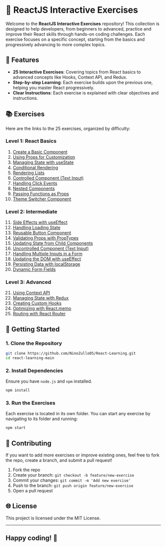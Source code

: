 # 🚀 ReactJS Interactive Exercises

Welcome to the **ReactJS Interactive Exercises** repository! This collection is designed to help developers, from beginners to advanced, practice and improve their React skills through hands-on coding challenges. Each exercise focuses on a specific concept, starting from the basics and progressively advancing to more complex topics.

## 🌟 Features

- **25 Interactive Exercises**: Covering topics from React basics to advanced concepts like Hooks, Context API, and Redux.
- **Step-by-step Learning**: Each exercise builds upon the previous one, helping you master React progressively.
- **Clear Instructions**: Each exercise is explained with clear objectives and instructions.

## 📚 Exercises

Here are the links to the 25 exercises, organized by difficulty:

### **Level 1: React Basics**

1. [Create a Basic Component](https://github.com/NinoZullo05/React-Learning/tree/main/01-create-a-basic-component)
2. [Using Props for Customization](https://github.com/NinoZullo05/React-Learning/tree/main/02-using-props-for-customization)
3. [Managing State with useState](https://github.com/NinoZullo05/React-Learning/tree/main/03-managing-state)
4. [Conditional Rendering](https://github.com/NinoZullo05/React-Learning/tree/main/04-conditional-rendering)
5. [Rendering Lists](https://github.com/NinoZullo05/React-Learning/tree/main/05-rendering-lists)
6. [Controlled Component (Text Input)](https://github.com/NinoZullo05/React-Learning/tree/main/06-controlled-components)
7. [Handling Click Events](https://github.com/NinoZullo05/React-Learning/tree/main/07-handling-click-events)
8. [Nested Components](https://github.com/NinoZullo05/React-Learning/tree/main/08-nested-components)
9. [Passing Functions as Props](https://github.com/NinoZullo05/React-Learning/tree/main/09-function-as-props)
10. [Theme Switcher Component](https://github.com/NinoZullo05/React-Learning/tree/main/10-theme-switcher)

### **Level 2: Intermediate**

11. [Side Effects with useEffect](https://github.com/NinoZullo05/React-Learning/tree/main/11-side-effect)
12. [Handling Loading State](https://github.com/NinoZullo05/React-Learning/tree/main/12-handling-loading-state)
13. [Reusable Button Component](https://github.com/NinoZullo05/React-Learning/tree/main/13-reusable-button-component)
14. [Validating Props with PropTypes](https://github.com/NinoZullo05/React-Learning/tree/main/14-validating-props-with-propstype)
15. [Updating State from Child Components](https://github.com/NinoZullo05/React-Learning/tree/main/15-update-state-from-child)
16. [Uncontrolled Component (Text Input)](https://github.com/NinoZullo05/React-Learning/tree/main/16-uncontrolled-component)
17. [Handling Multiple Inputs in a Form](https://github.com/NinoZullo05/React-Learning/tree/main/17-handling-multiple-inputs)
18. [Updating the DOM with useEffect](https://github.com/NinoZullo05/React-Learning/tree/main/18-update-dom-with-useeffect)
19. [Persisting Data with localStorage](https://github.com/NinoZullo05/React-Learning/tree/main/19-persistent-data-with-localstorage)
20. [Dynamic Form Fields](https://github.com/NinoZullo05/React-Learning/tree/main/20-dynamic-form-field)

### **Level 3: Advanced**

21. [Using Context API](https://github.com/NinoZullo05/React-Learning/tree/main/21-using-context-api)
22. [Managing State with Redux](https://github.com/NinoZullo05/React-Learning/tree/main/22-managing-state-with-redux)
23. [Creating Custom Hooks](https://github.com/NinoZullo05/React-Learning/tree/main/23-creating-custom-hooks)
24. [Optimizing with React.memo](https://github.com/NinoZullo05/React-Learning/tree/main/24-optimizing-with-memo)
25. [Routing with React Router](https://github.com/NinoZullo05/React-Learning/tree/main/25-routing-with-react-router)

## 🚀 Getting Started

### 1. **Clone the Repository**

```bash
git clone https://github.com/NinoZullo05/React-Learning.git
cd react-learning-main
```

### 2. **Install Dependencies**

Ensure you have `node.js` and `npm` installed.

```bash
npm install
```

### 3. **Run the Exercises**

Each exercise is located in its own folder. You can start any exercise by navigating to its folder and running:

```bash
npm start
```

## 🧠 Contributing

If you want to add more exercises or improve existing ones, feel free to fork the repo, create a branch, and submit a pull request!

1. Fork the repo
2. Create your branch: `git checkout -b feature/new-exercise`
3. Commit your changes: `git commit -m 'Add new exercise'`
4. Push to the branch: `git push origin feature/new-exercise`
5. Open a pull request

## 🌐 License

This project is licensed under the MIT License.

---

## Happy coding! 🎉
